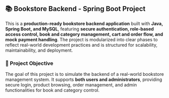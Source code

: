 ## 📚 Bookstore Backend - Spring Boot Project

This is a **production-ready bookstore backend application** built with **Java, Spring Boot, and MySQL**, featuring **secure authentication, role-based access control, book and category management, cart and order flow, and mock payment handling**. The project is modularized into clear phases to reflect real-world development practices and is structured for scalability, maintainability, and deployment.

### 🎯 Project Objective

The goal of this project is to simulate the backend of a real-world bookstore management system. It supports **both users and administrators**, providing secure login, product browsing, order management, and admin functionalities for book and category control.
